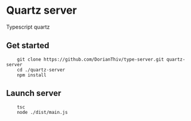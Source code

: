 # Quartz server
Typescript quartz

## Get started

```
    git clone https://github.com/DorianThiv/type-server.git quartz-server
    cd ./quartz-server
    npm install
```

## Launch server

```
    tsc
    node ./dist/main.js
```
